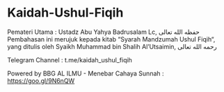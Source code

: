 # Kaidah-Ushul-Fiqih
Pemateri Utama : Ustadz Abu Yahya Badrusalam Lc,  حفظه الله تعالى
Pembahasan ini merujuk kepada kitab “Syarah Mandzumah Ushul Fiqih“, yang ditulis oleh Syaikh Muhammad bin Shalih Al’Utsaimin, رحمه الله تعالى

Telegram Channel : t.me/kaidah_ushul_fiqih

Powered by BBG AL ILMU - Menebar Cahaya Sunnah : https://goo.gl/9N6nQW
